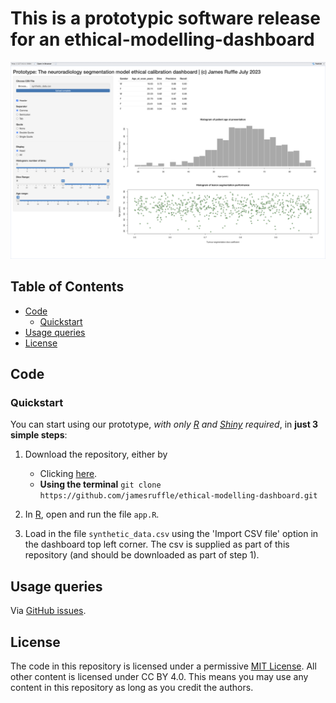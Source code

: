 # This is a prototypic software release for an ethical-modelling-dashboard

![cover_image](assets/cover_image.png)

## Table of Contents
- [Code](#code)
	- [Quickstart](#quickstart)
- [Usage queries](#usage-queries)
- [License](#license)

## Code
### Quickstart

You can start using our prototype, *with only [R](https://cran.r-project.org) and [Shiny](https://www.r-project.org/nosvn/pandoc/shiny.html) required*, in **just 3 simple steps**:

1) Download the repository, either by
	- Clicking [here](https://github.com/jamesruffle/ethical-modelling-dashboard/archive/refs/heads/main.zip).
	- **Using the terminal** ```git clone https://github.com/jamesruffle/ethical-modelling-dashboard.git```

2) In [R](https://cran.r-project.org), open and run the file ```app.R```.

3) Load in the file ```synthetic_data.csv``` using the 'Import CSV file' option in the dashboard top left corner. The csv is supplied as part of this repository (and should be downloaded as part of step 1).


## Usage queries
Via [GitHub issues](/issues).


## License
The code in this repository is licensed under a permissive [MIT License](LICENSE). All other content is licensed under CC BY 4.0. This means you may use any content in this repository as long as you credit the authors.
